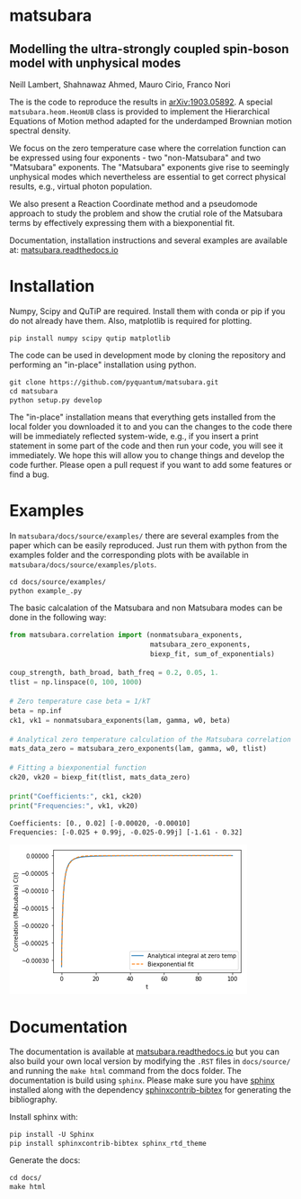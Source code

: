 # matsubara

## Modelling the ultra-strongly coupled spin-boson model with unphysical modes
Neill Lambert, Shahnawaz Ahmed, Mauro Cirio, Franco Nori

The is the code to reproduce the results in [arXiv:1903.05892](https://arxiv.org/abs/1903.05892). A special `matsubara.heom.HeomUB` class is provided to implement the Hierarchical Equations of Motion method adapted for the underdamped Brownian motion spectral density.  

We focus on the zero temperature case where the correlation function can be expressed using four exponents - two "non-Matsubara" and two "Matsubara" exponents. The "Matsubara" exponents give rise to seemingly unphysical modes which nevertheless are essential to get correct physical results, e.g., virtual photon population.  

We also present a Reaction Coordinate method and a pseudomode approach to study the problem and show the crutial role of the Matsubara terms by effectively expressing them with a biexponential fit. 

Documentation, installation instructions and several examples are available at: [matsubara.readthedocs.io](matsubara.readthedocs.io)

# Installation

Numpy, Scipy and QuTiP are required. Install them with conda or pip if you do not already have them. Also, matplotlib is required for plotting.  


```
pip install numpy scipy qutip matplotlib
```

The code can be used in development mode by cloning the repository and performing an "in-place" installation using python.

```
git clone https://github.com/pyquantum/matsubara.git
cd matsubara
python setup.py develop
```

The "in-place" installation means that everything gets installed from the local folder you downloaded it to and you can the changes to the code there will be immediately reflected system-wide, e.g., if you insert a print statement in some part of the code and then run your code, you will see it immediately. We hope this will allow you to change things and develop the code further. Please open a pull request if you want to add some features or find a bug.

# Examples

In `matsubara/docs/source/examples/` there are several examples from the paper which can be easily
reproduced. Just run them with python from the examples folder and the corresponding plots with be available in `matsubara/docs/source/examples/plots`.

```
cd docs/source/examples/
python example_.py
```

The basic calcalation of the Matsubara and non Matsubara modes can be done in the following way:

```python
from matsubara.correlation import (nonmatsubara_exponents,
                                   matsubara_zero_exponents,
                                   biexp_fit, sum_of_exponentials)

coup_strength, bath_broad, bath_freq = 0.2, 0.05, 1.
tlist = np.linspace(0, 100, 1000)

# Zero temperature case beta = 1/kT
beta = np.inf
ck1, vk1 = nonmatsubara_exponents(lam, gamma, w0, beta)

# Analytical zero temperature calculation of the Matsubara correlation
mats_data_zero = matsubara_zero_exponents(lam, gamma, w0, tlist)

# Fitting a biexponential function
ck20, vk20 = biexp_fit(tlist, mats_data_zero)

print("Coefficients:", ck1, ck20)
print("Frequencies:", vk1, vk20)
```

```
Coefficients: [0., 0.02] [-0.00020, -0.00010]
Frequencies: [-0.025 + 0.99j, -0.025-0.99j] [-1.61 - 0.32]
```
![](docs/source/examples/plots/matsfitting.png)

# Documentation

The documentation is available at [matsubara.readthedocs.io](matsubara.readthedocs.io) but you can also build your own local version by modifying the `.RST` files in `docs/source/` and running the `make html` command from the docs folder. The documentation is build using `sphinx`. Please make sure you have [sphinx](http://www.sphinx-doc.org/en/master/) installed along with the dependency [sphinxcontrib-bibtex](https://sphinxcontrib-bibtex.readthedocs.io/en/latest/) for generating the bibliography.

Install sphinx with:

```
pip install -U Sphinx
pip install sphinxcontrib-bibtex sphinx_rtd_theme
```

Generate the docs:
```
cd docs/
make html
```
